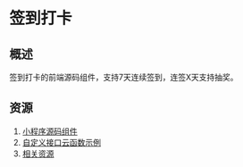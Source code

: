 # 签到打卡
## 概述
签到打卡的前端源码组件，支持7天连续签到，连签X天支持抽奖。

## 资源
1. [小程序源码组件](./miniprogram/)
2. [自定义接口云函数示例](./function/) 
3. [相关资源](./assets/)
